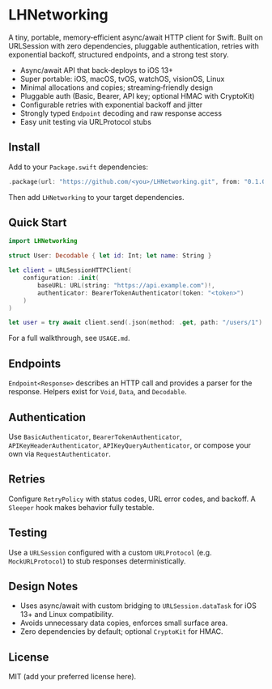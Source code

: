 # LHNetworking

A tiny, portable, memory‑efficient async/await HTTP client for Swift. Built on URLSession with zero dependencies, pluggable authentication, retries with exponential backoff, structured endpoints, and a strong test story.

- Async/await API that back‑deploys to iOS 13+
- Super portable: iOS, macOS, tvOS, watchOS, visionOS, Linux
- Minimal allocations and copies; streaming‑friendly design
- Pluggable auth (Basic, Bearer, API key; optional HMAC with CryptoKit)
- Configurable retries with exponential backoff and jitter
- Strongly typed `Endpoint` decoding and raw response access
- Easy unit testing via URLProtocol stubs

## Install

Add to your `Package.swift` dependencies:

```swift
.package(url: "https://github.com/<you>/LHNetworking.git", from: "0.1.0")
```

Then add `LHNetworking` to your target dependencies.

## Quick Start

```swift
import LHNetworking

struct User: Decodable { let id: Int; let name: String }

let client = URLSessionHTTPClient(
    configuration: .init(
        baseURL: URL(string: "https://api.example.com")!,
        authenticator: BearerTokenAuthenticator(token: "<token>")
    )
)

let user = try await client.send(.json(method: .get, path: "/users/1") as Endpoint<User>)
```

For a full walkthrough, see `USAGE.md`.

## Endpoints

`Endpoint<Response>` describes an HTTP call and provides a parser for the response. Helpers exist for `Void`, `Data`, and `Decodable`.

## Authentication

Use `BasicAuthenticator`, `BearerTokenAuthenticator`, `APIKeyHeaderAuthenticator`, `APIKeyQueryAuthenticator`, or compose your own via `RequestAuthenticator`.

## Retries

Configure `RetryPolicy` with status codes, URL error codes, and backoff. A `Sleeper` hook makes behavior fully testable.

## Testing

Use a `URLSession` configured with a custom `URLProtocol` (e.g. `MockURLProtocol`) to stub responses deterministically.

## Design Notes

- Uses async/await with custom bridging to `URLSession.dataTask` for iOS 13+ and Linux compatibility.
- Avoids unnecessary data copies, enforces small surface area.
- Zero dependencies by default; optional `CryptoKit` for HMAC.

## License

MIT (add your preferred license here).
